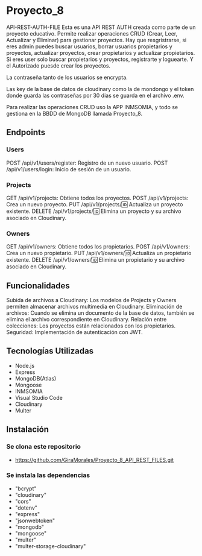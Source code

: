 # Proyecto_8

API-REST-AUTH-FILE
Esta es una API REST AUTH creada como parte de un proyecto educativo.
Permite realizar operaciones CRUD (Crear, Leer, Actualizar y Eliminar) para gestionar proyectos.
Hay que resgristrarse, si eres admin puedes buscar usuarios, borrar usuarios propietarios y proyectos, actualizar proyectos, crear propietarios y actualizar propietarios.
Si eres user solo buscar propietarios y proyectos, registrarte y loguearte.
Y el Autorizado puesde crear los proyectos.

La contraseña tanto de los usuarios se encrypta.

Las key de la base de datos de cloudinary como la de mondongo y el token donde guarda las contraseñas por 30 dias se guarda en el archivo .env.

Para realizar las operaciones CRUD uso la APP INMSOMIA, y todo se gestiona en la BBDD de MongoDB llamada Proyecto_8.

## Endpoints

### Users

POST /api/v1/users/register: Registro de un nuevo usuario.
POST /api/v1/users/login: Inicio de sesión de un usuario.

### Projects

GET /api/v1/projects: Obtiene todos los proyectos.
POST /api/v1/projects: Crea un nuevo proyecto.
PUT /api/v1/projects/:id: Actualiza un proyecto existente.
DELETE /api/v1/projects/:id: Elimina un proyecto y su archivo asociado en Cloudinary.

### Owners

GET /api/v1/owners: Obtiene todos los propietarios.
POST /api/v1/owners: Crea un nuevo propietario.
PUT /api/v1/owners/:id: Actualiza un propietario existente.
DELETE /api/v1/owners/:id: Elimina un propietario y su archivo asociado en Cloudinary.

## Funcionalidades

Subida de archivos a Cloudinary: Los modelos de Projects y Owners permiten almacenar archivos multimedia en Cloudinary.
Eliminación de archivos: Cuando se elimina un documento de la base de datos, también se elimina el archivo correspondiente en Cloudinary.
Relación entre colecciones: Los proyectos están relacionados con los propietarios.
Seguridad: Implementación de autenticación con JWT.

## Tecnologías Utilizadas

- Node.js
- Express
- MongoDB(Atlas)
- Mongoose
- INMSOMIA
- Visual Studio Code
- Cloudinary
- Multer

## Instalación

### Se clona este repositorio

- https://github.com/GiraMorales/Proyecto_8_API_REST_FILES.git

### Se instala las dependencias

- "bcrypt"
- "cloudinary"
- "cors"
- "dotenv"
- "express"
- "jsonwebtoken"
- "mongodb"
- "mongoose"
- "multer"
- "multer-storage-cloudinary"
